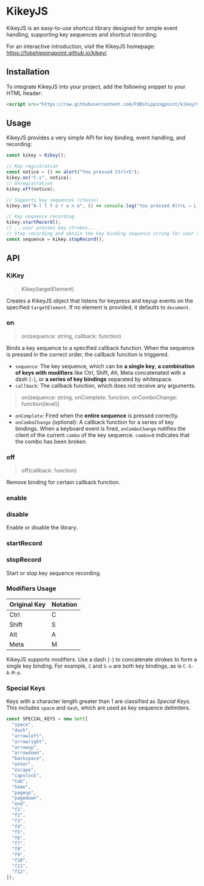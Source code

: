 # KikeyJS

KikeyJS is an easy-to-use shortcut library designed for simple event handling, supporting key sequences and shortcut recording.

For an interactive introduction, visit the KikeyJS homepage: https://fobshippingpoint.github.io/kikey/.

## Installation

To integrate KikeyJS into your project, add the following snippet to your HTML header:

```html
<script src="https://raw.githubusercontent.com/FOBshippingpoint/kikey/master/dist/kikey.js"></script>
```

## Usage

KikeyJS provides a very simple API for key binding, event handling, and recording:
```js
const kikey = Kikey();

// Key registration
const notice = () => alert("You pressed Ctrl+S");
kikey.on("C-s", notice);
// Unregistration
kikey.off(notice);

// Supports key sequences (chains)
kikey.on("A-l l f o r o n e", () => console.log("You pressed Alt+L → L → F → O → R → O → N → E"));

// Key sequence recording
kikey.startRecord();
// ...user presses key strokes...
// Stop recording and obtain the key binding sequence string for user customization
const sequence = kikey.stopRecord();
```

## API

### KiKey

> Kikey(targetElement)

Creates a KikeyJS object that listens for keypress and keyup events on the specified `targetElement`. If no element is provided, it defaults to `document`.

### on

> on(sequence: string, callback: function)

Binds a key sequence to a specified callback function. When the sequence is pressed in the correct order, the callback function is triggered.
- `sequence`: The key sequence, which can be **a single key**, **a combination of keys with modifiers** like Ctrl, Shift, Alt, Meta concatenated with a dash (`-`), or **a series of key bindings** separated by whitespace.
- `callback`: The callback function, which does not receive any arguments.

> on(sequence: string, onComplete: function, onComboChange: function(level))

- `onComplete`: Fired when the **entire sequence** is pressed correctly.
- `onComboChange` (optional): A callback function for a series of key bindings. When a keyboard event is fired, `onComboChange` notifies the client of the current `combo` of the key sequence. `combo=0` indicates that the combo has been broken.

### off

> off(callback: function)

Remove binding for certain callback function.

### enable
### disable
Enable or disable the library.

### startRecord
### stopRecord
Start or stop key sequence recording.

### Modifiers Usage

| Original Key | Notation |
|--------------|----------|
| Ctrl         | C        |
| Shift        | S        |
| Alt          | A        |
| Meta         | M        |

KikeyJS supports modifiers. Use a dash (`-`) to concatenate strokes to form a single key binding. For example, `C` and `S-o` are both key bindings, as is `C-S-A-M-p`.

### Special Keys

Keys with a character length greater than 1 are classified as *Special Keys*. This includes `space` and `dash`, which are used as key sequence delimiters.

```js
const SPECIAL_KEYS = new Set([
  "space",
  "dash",
  "arrowleft",
  "arrowright",
  "arrowup",
  "arrowdown",
  "backspace",
  "enter",
  "escape",
  "capslock",
  "tab",
  "home",
  "pageup",
  "pagedown",
  "end",
  "f1",
  "f2",
  "f3",
  "f4",
  "f5",
  "f6",
  "f7",
  "f8",
  "f9",
  "f10",
  "f11",
  "f12",
]);
```
